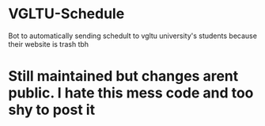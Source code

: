 # VGLTU-Schedule
Bot to automatically sending schedult to vgltu university's students because their website is trash tbh
# Still maintained but changes arent public. I hate this mess code and too shy to post it
